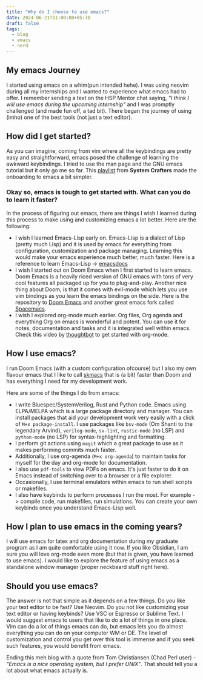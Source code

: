 ```yaml
---
title: "Why do I choose to use emacs?"
date: 2024-06-21T11:00:00+05:30
draft: false
tags:
  - blog
  - emacs
  - nerd
---
```

## My emacs Journey

I started using emacs on a whim(pun intended hehe). I was using neovim during all my internships and I wanted to experience what emacs had to offer. I remember sending a text on the HSP Mentor chat saying, _"I think I will use emacs during the upcoming internship"_ and I was promptly challenged (and made fun off, a tad bit). There began the journey of using (imho) one of the best tools (not just a text editor).

## How did I get started?

As you can imagine, coming from vim where all the keybindings are pretty easy and straightforward, emacs posed the challenge of learning the awkward keybindings. I tried to use the man page and the GNU emacs tutorial but it only go me so far. This [playlist](https://youtube.com/playlist?list=PLEoMzSkcN8oPH1au7H6B7bBJ4ZO7BXjSZ&feature=shared) from **System Crafters** made the onboarding to emacs a bit simpler.

### Okay so, emacs is tough to get started with. What can you do to learn it faster?

In the process of figuring out emacs, there are things I wish I learned during this process to make using and customizing emacs a lot better. Here are the following:

- I wish I learned Emacs-Lisp early on. Emacs-Lisp is a dialect of Lisp (pretty much Lisp) and it is used by emacs for everything from configuration, customization and package managing. Learning this would make your emacs experience much better, much faster. Here is a reference to learn Emacs-Lisp -> [emacsdocs](https://emacsdocs.org/docs/elisp/Emacs-Lisp)
- I wish I started out on Doom Emacs when I first started to learn emacs. Doom Emacs is a heavily riced version of GNU emacs with tons of very cool features all packaged up for you to plug-and-play. Another nice thing about Doom, is that it comes with evil-mode which lets you use vim bindings as you learn the emacs bindings on the side. Here is the repository to [Doom Emacs](https://github.com/doomemacs/doomemacs) and another great emacs fork called [Spacemacs](https://github.com/syl20bnr/spacemacs).
- I wish I explored org-mode much earlier. Org files, Org agenda and everything Org on emacs is wonderful and potent. You can use it for notes, documentation and tasks and it is integrated well within emacs. Check this video by [thoughtbot](https://www.youtube.com/watch?v=SzA2YODtgK4) to get started with org-mode.

## How I use emacs?

I run Doom Emacs (with a custom configuration ofcourse) but I also my own flavour emacs that I like to call [skmacs](https://github.com/skudlur/dotfiles/tree/main/skmacs) that is (a bit) faster than Doom and has everything I need for my development work.

Here are some of the things I do from emacs:

- I write Bluespec/SystemVerilog, Rust and Python code. Emacs using ELPA/MELPA which is a large package directory and manager. You can install packages that aid your development work very easily with a click of `M+x package-install`. I use packages like `bsv-mode` (Om Shanti to the legendary Arvind), `verilog-mode`, `sv-lint`, `rustic-mode` (no LSP) and `python-mode` (no LSP) for syntax-highlighting and formatting.
- I perform git actions using `magit` which a great package to use as it makes performing commits much faster.
- Additionally, I use org-agenda (`M+x org-agenda`) to maintain tasks for myself for the day and org-mode for documentation.
- I also use `pdf-tools` to view PDFs on emacs. It's just faster to do it on Emacs instead of switching over to a browser or a file explorer.
- Occasionally, I use terminal emulators within emacs to run shell scripts or makefiles.
- I also have keybinds to perform processes I run the most. For example -> compile code, run makefiles, run simulations. You can create your own keybinds once you understand Emacs-Lisp well. 

## How I plan to use emacs in the coming years?

I will use emacs for latex and org documentation during my graduate program as I am quite comfortable using it now. If you like Obsidian, I am sure you will love org-mode even more (but that is given, you have learned to use emacs). I would like to explore the feature of using emacs as a standalone window manager (proper neckbeard stuff right here).

## Should you use emacs?

The answer is not that simple as it depends on a few things. Do you like your text editor to be fast? Use Neovim. Do you not like customizing your text editor or having keybinds? Use VSC or Espresso or Sublime Text. I would suggest emacs to users that like to do a lot of things in one place. Vim can do a lot of things emacs can do, but emacs lets you do almost everything you can do on your computer WM or DE. The level of customization and control you get over this tool is immense and if you seek such features, you would benefit from emacs.

Ending this meh blog with a quote from Tom Christiansen (Chad Perl user) - _"Emacs is a nice operating system, but I prefer UNIX"_. That should tell you a lot about what emacs actually is.

